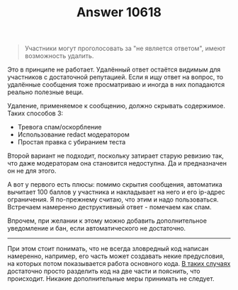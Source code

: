 ﻿---
title: "Answer 10618"
se.owner.user_id: 178988
se.owner.display_name: "Qwertiy"
se.owner.link: "https://ru.meta.stackoverflow.com/users/178988/qwertiy"
se.answer_id: 10618
se.question_id: 10617
se.post_type: answer
se.score: 3
se.is_accepted: False
---
<blockquote>
<p>Участники могут проголосовать за &quot;не является ответом&quot;, имеют возможность удалить.</p>
</blockquote>
<p>Это в принципе не работает. Удалённый ответ остаётся видимым для участников с достаточной репутацией. Если я ищу ответ на вопрос, то удалённые сообщения тоже просматриваю и иногда в них попадаются реально полезные вещи.</p>
<p>Удаление, применяемое к сообщению, должно скрывать содержимое. Таких способов 3:</p>
<ul>
<li>Тревога спам/оскорбление</li>
<li>Использование redact модератором</li>
<li>Простая правка с убиранием теста</li>
</ul>
<p>Второй вариант не подходит, поскольку затирает старую ревизию так, что даже модераторам она становится недоступна. Да и предназначен он не для этого.</p>
<p>А вот у первого есть плюсы: помимо скрытия сообщения, автоматика вычитает 100 баллов у участника и накладывает на него и его ip-адрес ограничения. Я по-прежнему считаю, что этим и надо пользоваться. Встречаем намеренно деструктивный ответ - помечаем как спам.</p>
<p>Впрочем, при желании к этому можно добавить дополнительное уведомление и бан, если автоматического не достаточно.</p>
<hr />
<p>При этом стоит понимать, что не всегда зловредный код написан намеренно, например, его часть может создавать некие предусловия, на которых потом показывается работа основного кода. <a href="https://ru.stackoverflow.com/posts/468629/revisions">В таких случаях</a> достаточно просто разделить код на две части и пояснить, что происходит. Никакие дополнительные меры принимать не следует.</p>
